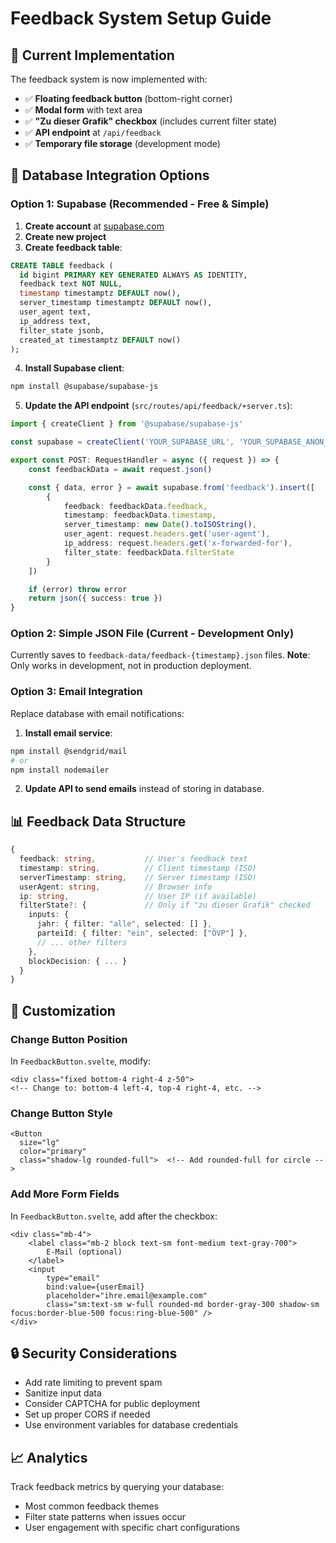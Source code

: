 # Feedback System Setup Guide

## 📝 Current Implementation

The feedback system is now implemented with:

- ✅ **Floating feedback button** (bottom-right corner)
- ✅ **Modal form** with text area
- ✅ **"Zu dieser Grafik" checkbox** (includes current filter state)
- ✅ **API endpoint** at `/api/feedback`
- ✅ **Temporary file storage** (development mode)

## 🚀 Database Integration Options

### Option 1: Supabase (Recommended - Free & Simple)

1. **Create account** at [supabase.com](https://supabase.com)
2. **Create new project**
3. **Create feedback table**:

```sql
CREATE TABLE feedback (
  id bigint PRIMARY KEY GENERATED ALWAYS AS IDENTITY,
  feedback text NOT NULL,
  timestamp timestamptz DEFAULT now(),
  server_timestamp timestamptz DEFAULT now(),
  user_agent text,
  ip_address text,
  filter_state jsonb,
  created_at timestamptz DEFAULT now()
);
```

4. **Install Supabase client**:

```bash
npm install @supabase/supabase-js
```

5. **Update the API endpoint** (`src/routes/api/feedback/+server.ts`):

```typescript
import { createClient } from '@supabase/supabase-js'

const supabase = createClient('YOUR_SUPABASE_URL', 'YOUR_SUPABASE_ANON_KEY')

export const POST: RequestHandler = async ({ request }) => {
	const feedbackData = await request.json()

	const { data, error } = await supabase.from('feedback').insert([
		{
			feedback: feedbackData.feedback,
			timestamp: feedbackData.timestamp,
			server_timestamp: new Date().toISOString(),
			user_agent: request.headers.get('user-agent'),
			ip_address: request.headers.get('x-forwarded-for'),
			filter_state: feedbackData.filterState
		}
	])

	if (error) throw error
	return json({ success: true })
}
```

### Option 2: Simple JSON File (Current - Development Only)

Currently saves to `feedback-data/feedback-{timestamp}.json` files.
**Note**: Only works in development, not in production deployment.

### Option 3: Email Integration

Replace database with email notifications:

1. **Install email service**:

```bash
npm install @sendgrid/mail
# or
npm install nodemailer
```

2. **Update API to send emails** instead of storing in database.

## 📊 Feedback Data Structure

```typescript
{
  feedback: string,           // User's feedback text
  timestamp: string,          // Client timestamp (ISO)
  serverTimestamp: string,    // Server timestamp (ISO)
  userAgent: string,          // Browser info
  ip: string,                 // User IP (if available)
  filterState?: {             // Only if "zu dieser Grafik" checked
    inputs: {
      jahr: { filter: "alle", selected: [] },
      parteiId: { filter: "ein", selected: ["ÖVP"] },
      // ... other filters
    },
    blockDecision: { ... }
  }
}
```

## 🎨 Customization

### Change Button Position

In `FeedbackButton.svelte`, modify:

```svelte
<div class="fixed bottom-4 right-4 z-50">
<!-- Change to: bottom-4 left-4, top-4 right-4, etc. -->
```

### Change Button Style

```svelte
<Button
  size="lg"
  color="primary"
  class="shadow-lg rounded-full">  <!-- Add rounded-full for circle -->
```

### Add More Form Fields

In `FeedbackButton.svelte`, add after the checkbox:

```svelte
<div class="mb-4">
	<label class="mb-2 block text-sm font-medium text-gray-700">
		E-Mail (optional)
	</label>
	<input
		type="email"
		bind:value={userEmail}
		placeholder="ihre.email@example.com"
		class="sm:text-sm w-full rounded-md border-gray-300 shadow-sm focus:border-blue-500 focus:ring-blue-500" />
</div>
```

## 🔒 Security Considerations

- Add rate limiting to prevent spam
- Sanitize input data
- Consider CAPTCHA for public deployment
- Set up proper CORS if needed
- Use environment variables for database credentials

## 📈 Analytics

Track feedback metrics by querying your database:

- Most common feedback themes
- Filter state patterns when issues occur
- User engagement with specific chart configurations
